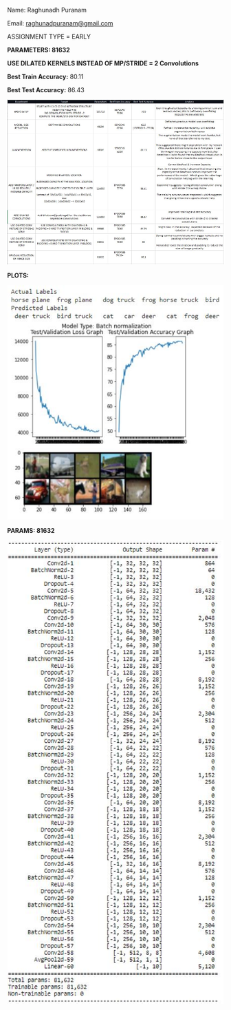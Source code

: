 Name: Raghunadh Puranam

Email: raghunadpuranam@gmail.com

ASSIGNMENT TYPE = EARLY

**PARAMETERS: 81632**

**USE DILATED KERNELS INSTEAD OF MP/STRIDE = 2 Convolutions**

**Best Train Accuracy:** 80.11

**Best Test Accuracy:** 86.43

<img src="CODE4_FINAL_SUMMARY.JPG" alt="CODE4_FINAL_SUMMARY" style="zoom: 200%;" />



**PLOTS:**

<img src="CODE4_FINAL_PLOTS.JPG" alt="CODE4_FINAL_PLOTS" style="zoom:200%;" />

**PARAMS: 81632**

<img src="CODE4_FINAL_PARAMS.JPG" alt="CODE4_FINAL_PARAMS" style="zoom:150%;" />
